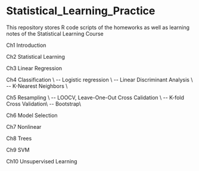 # Statistical_Learning_Practice

This repository stores R code scripts of the homeworks as well as learning notes of the Statistical Learning Course

Ch1 Introduction

Ch2 Statistical Learning 

Ch3 Linear Regression 

Ch4 Classification \\
  -- Logistic regression \\
  -- Linear Discriminant Analysis \\
  -- K-Nearest Neighbors \\

Ch5 Resampling \\
  -- LOOCV, Leave-One-Out Cross Calidation \\
  -- K-fold Cross Validation\\
  -- Bootstrap\\

Ch6 Model Selection

Ch7 Nonlinear 

Ch8 Trees 

Ch9 SVM 

Ch10 Unsupervised Learning
